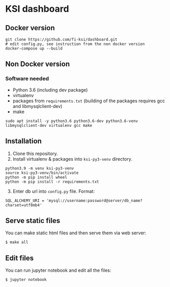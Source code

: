 # KSI dashboard

## Docker version

```
git clone https://github.com/fi-ksi/dashboard.git
# edit config.py, see instruction from the non docker version
docker-compose up --build
```

## Non Docker version

### Software needed

 * Python 3.6 (including dev package)
 * virtualenv
 * packages from `requirements.txt` (building of the packages requires gcc and libmysqlclient-dev)
 * make
 
```
sudo apt install -y python3.6 python3.6-dev python3.6-venv libmysqlclient-dev virtualenv gcc make
```


## Installation

 1. Clone this repository.
 2. Install virtualenv & packages into `ksi-py3-venv` directory.

```
python3.9 -m venv ksi-py3-venv
source ksi-py3-venv/bin/activate
python -m pip install wheel
python -m pip install -r requirements.txt
```

 3. Enter db url into `config.py` file. Format:

```
SQL_ALCHEMY_URI = 'mysql://username:password@server/db_name?charset=utf8mb4'
```

## Serve static files

You can make static html files and then serve them via web server:
```
$ make all
```

## Edit files

You can run jupyter notebook and edit all the files:
```
$ jupyter notebook
```
